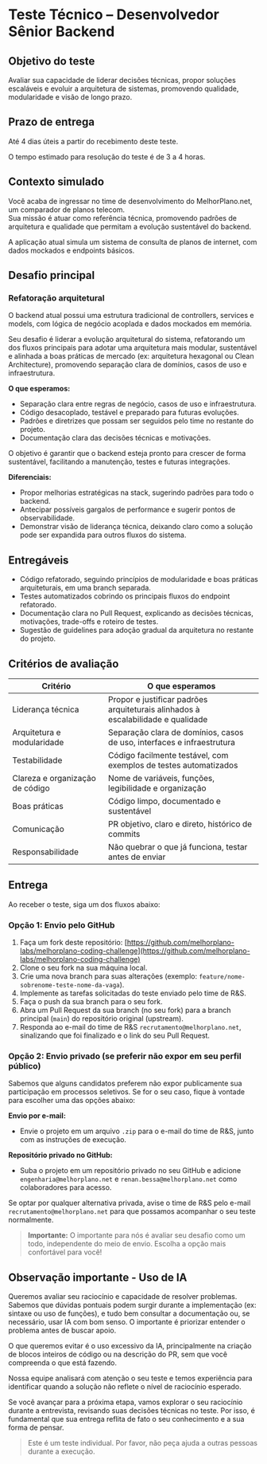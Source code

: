 # Teste Técnico – Desenvolvedor Sênior Backend

## Objetivo do teste

Avaliar sua capacidade de liderar decisões técnicas, propor soluções escaláveis e evoluir a arquitetura de sistemas, promovendo qualidade, modularidade e visão de longo prazo.

## Prazo de entrega

Até 4 dias úteis a partir do recebimento deste teste.

O tempo estimado para resolução do teste é de 3 a 4 horas.

## Contexto simulado

Você acaba de ingressar no time de desenvolvimento do MelhorPlano.net, um comparador de planos telecom.  
Sua missão é atuar como referência técnica, promovendo padrões de arquitetura e qualidade que permitam a evolução sustentável do backend.

A aplicação atual simula um sistema de consulta de planos de internet, com dados mockados e endpoints básicos.

## Desafio principal

### Refatoração arquitetural

O backend atual possui uma estrutura tradicional de controllers, services e models, com lógica de negócio acoplada e dados mockados em memória.

Seu desafio é liderar a evolução arquitetural do sistema, refatorando um dos fluxos principais para adotar uma arquitetura mais modular, sustentável e alinhada a boas práticas de mercado (ex: arquitetura hexagonal ou Clean Architecture), promovendo separação clara de domínios, casos de uso e infraestrutura.

**O que esperamos:**

- Separação clara entre regras de negócio, casos de uso e infraestrutura.
- Código desacoplado, testável e preparado para futuras evoluções.
- Padrões e diretrizes que possam ser seguidos pelo time no restante do projeto.
- Documentação clara das decisões técnicas e motivações.

O objetivo é garantir que o backend esteja pronto para crescer de forma sustentável, facilitando a manutenção, testes e futuras integrações.

**Diferenciais:**

- Propor melhorias estratégicas na stack, sugerindo padrões para todo o backend.
- Antecipar possíveis gargalos de performance e sugerir pontos de observabilidade.
- Demonstrar visão de liderança técnica, deixando claro como a solução pode ser expandida para outros fluxos do sistema.

## Entregáveis

- Código refatorado, seguindo princípios de modularidade e boas práticas arquiteturais, em uma branch separada.
- Testes automatizados cobrindo os principais fluxos do endpoint refatorado.
- Documentação clara no Pull Request, explicando as decisões técnicas, motivações, trade-offs e roteiro de testes.
- Sugestão de guidelines para adoção gradual da arquitetura no restante do projeto.

## Critérios de avaliação

| Critério                        | O que esperamos                                                                  |
| ------------------------------- | -------------------------------------------------------------------------------- |
| Liderança técnica               | Propor e justificar padrões arquiteturais alinhados à escalabilidade e qualidade |
| Arquitetura e modularidade      | Separação clara de domínios, casos de uso, interfaces e infraestrutura           |
| Testabilidade                   | Código facilmente testável, com exemplos de testes automatizados                 |
| Clareza e organização de código | Nome de variáveis, funções, legibilidade e organização                           |
| Boas práticas                   | Código limpo, documentado e sustentável                                          |
| Comunicação                     | PR objetivo, claro e direto, histórico de commits                                |
| Responsabilidade                | Não quebrar o que já funciona, testar antes de enviar                            |

## Entrega

Ao receber o teste, siga um dos fluxos abaixo:

### Opção 1: Envio pelo GitHub

1. Faça um fork deste repositório: [https://github.com/melhorplano-labs/melhorplano-coding-challenge](https://github.com/melhorplano-labs/melhorplano-coding-challenge)
2. Clone o seu fork na sua máquina local.
3. Crie uma nova branch para suas alterações (exemplo: `feature/nome-sobrenome-teste-nome-da-vaga`).
4. Implemente as tarefas solicitadas do teste enviado pelo time de R&S.
5. Faça o push da sua branch para o seu fork.
6. Abra um Pull Request da sua branch (no seu fork) para a branch principal (`main`) do repositório original (upstream).
7. Responda ao e-mail do time de R&S `recrutamento@melhorplano.net`, sinalizando que foi finalizado e o link do seu Pull Request.

### Opção 2: Envio privado (se preferir não expor em seu perfil público)

Sabemos que alguns candidatos preferem não expor publicamente sua participação em processos seletivos. Se for o seu caso, fique à vontade para escolher uma das opções abaixo:

**Envio por e-mail:**

- Envie o projeto em um arquivo `.zip` para o e-mail do time de R&S, junto com as instruções de execução.

**Repositório privado no GitHub:**

- Suba o projeto em um repositório privado no seu GitHub e adicione `engenharia@melhorplano.net` e `renan.bessa@melhorplano.net` como colaboradores para acesso.

Se optar por qualquer alternativa privada, avise o time de R&S pelo e-mail `recrutamento@melhorplano.net` para que possamos acompanhar o seu teste normalmente.

> **Importante:**
> O importante para nós é avaliar seu desafio como um todo, independente do meio de envio. Escolha a opção mais confortável para você!

## Observação importante - Uso de IA

Queremos avaliar seu raciocínio e capacidade de resolver problemas. Sabemos que dúvidas pontuais podem surgir durante a implementação (ex: sintaxe ou uso de funções), e tudo bem consultar a documentação ou, se necessário, usar IA com bom senso. O importante é priorizar entender o problema antes de buscar apoio.

O que queremos evitar é o uso excessivo da IA, principalmente na criação de blocos inteiros de código ou na descrição do PR, sem que você compreenda o que está fazendo.

Nossa equipe analisará com atenção o seu teste e temos experiência para identificar quando a solução não reflete o nível de raciocínio esperado.

Se você avançar para a próxima etapa, vamos explorar o seu raciocínio durante a entrevista, revisando suas decisões técnicas no teste. Por isso, é fundamental que sua entrega reflita de fato o seu conhecimento e a sua forma de pensar.

> Este é um teste individual. Por favor, não peça ajuda a outras pessoas durante a execução.
